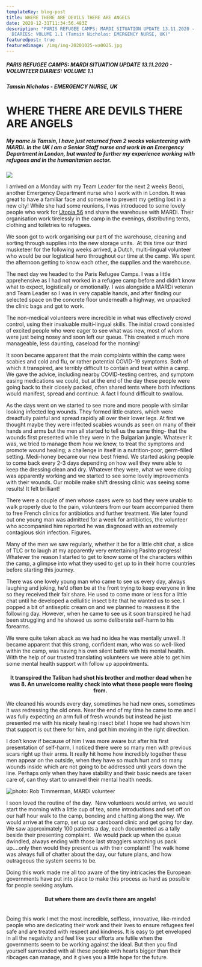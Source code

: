```yaml
---
templateKey: blog-post
title: WHERE THERE ARE DEVILS THERE ARE ANGELS
date: 2020-12-31T11:34:56.483Z
description: "PARIS REFUGEE CAMPS: MARDI SITUATION UPDATE 13.11.2020 - VOLUNTEER
  DIARIES: VOLUME 1.1 (Tamsin Nicholas: EMERGENCY NURSE, UK)"
featuredpost: true
featuredimage: /img/img-20201025-wa0025.jpg
---
```

##### PARIS REFUGEE CAMPS: MARDI SITUATION UPDATE 13.11.2020 - VOLUNTEER DIARIES: VOLUME 1.1

##### Tamsin Nicholas - EMERGENCY NURSE, UK

# WHERE THERE ARE DEVILS THERE ARE ANGELS

##### My name is Tamsin, I have just returned from 2 weeks volunteering with MARDi. In the UK I am a Senior Staff nurse and work in an Emergency Department in London, but wanted to further my experience working with refugees and in the humanitarian sector.

![](/img/img-20201025-wa0025.jpg)

I arrived on a Monday with my Team Leader for the next 2 weeks Becci, another Emergency Department nurse who I work with in London. It was great to have a familiar face and someone to prevent my getting lost in a new city! While she had some reunions, I was introduced to some lovely people who work for [Utopia 56](http://www.utopia56.com/en/our-missions-in-paris) and share the warehouse with MARDi. Their organisation work tirelessly in the camp in the evenings, distributing tents, clothing and toiletries to refugees. 

We soon got to work organising our part of the warehouse, cleaning and sorting through supplies into the [](<>)new storage units.  At this time our third musketeer for the following weeks arrived, a Dutch, multi-lingual volunteer who would be our logistical hero throughout our time at the camp. We spent the afternoon getting to know each other, the supplies and the warehouse.

The next day we headed to the Paris Refugee Camps. I was a little apprehensive as I had not worked in a refugee camp before and didn’t know what to expect, logistically or emotionally. I was alongside a MARDi veteran and Team Leader so I was in very capable hands, and after finding our selected space on the concrete floor underneath a highway, we unpacked the clinic bags and got to work. 

The non-medical volunteers were incredible in what was effectively crowd control, using their invaluable multi-lingual skills. The initial crowd consisted of excited people who were eager to see what was new, most of whom were just being nosey and soon left our queue. This created a much more manageable, less daunting, caseload for the morning! 

It soon became apparent that the main complaints within the camp were scabies and cold and flu, or rather potential COVID-19 symptoms. Both of which it transpired, are terribly difficult to contain and treat within a camp. We gave the advice, including nearby COVID-testing centres, and symptom easing medications we could, but at the end of the day these people were going back to their closely packed, often shared tents where both infections would manifest, spread and continue. A fact I found difficult to swallow.

As the days went on we started to see more and more people with similar looking infected leg wounds. They formed little craters, which were dreadfully painful and spread rapidly all over their lower legs. At first we thought maybe they were infected scabies wounds as seen on many of their hands and arms but the men all started to tell us the same thing- that the wounds first presented while they were in the Bulgarian jungle. Whatever it was, we tried to manage them how we knew, to treat the symptoms and promote wound healing; a challenge in itself in a nutrition-poor, germ-filled setting. Medi-honey became our new best friend. We started asking people to come back every 2-3 days depending on how well they were able to keep the dressing clean and dry. Whatever they were, what we were doing was apparently working and we started to see some lovely improvements with their wounds. Our mobile make shift dressing clinic was seeing some results! It felt brilliant!

There were a couple of men whose cases were so bad they were unable to walk properly due to the pain, volunteers from our team accompanied them to free French clinics for antibiotics and further treatment. We later found out one young man was admitted for a week for antibiotics, the volunteer who accompanied him reported he was diagnosed with an extremely contagious skin infection. Figures. 

Many of the men we saw regularly, whether it be for a little chit chat, a slice of TLC or to laugh at my apparently very entertaining Pashto progress! Whatever the reason I started to get to know some of the characters within the camp, a glimpse into what they used to get up to in their home countries before starting this journey. 

There was one lovely young man who came to see us every day, always laughing and joking, he’d often be at the front trying to keep everyone in line so they received their fair share. He used to come more or less for a little chat until he developed a cellulitic insect bite that he wanted us to see. I popped a bit of antiseptic cream on and we planned to reassess it the following day. However, when he came to see us it soon transpired he had been struggling and he showed us some deliberate self-harm to his forearms. 

We were quite taken aback as we had no idea he was mentally unwell. It became apparent that this strong, confident man, who was so well-liked within the camp, was having his own silent battle with his mental health. With the help of our trusted translating volunteers we were able to get him some mental health support with follow up appointments.

#### <center> It transpired the Taliban had shot his brother and mother dead when he was 8. An unwelcome reality check into what these people were fleeing from. <center/>

We cleaned his wounds every day, sometimes he had new ones, sometimes it was redressing the old ones. Near the end of my time he came to me and I was fully expecting an arm full of fresh wounds but instead he just presented me with his nicely healing insect bite! I hope we had shown him that support is out there for him, and got him moving in the right direction.

I don’t know if because of him I was more aware but after his first presentation of self-harm, I noticed there were so many men with previous scars right up their arms. It really hit home how incredibly together these men appear on the outside, when they have so much hurt and so many wounds inside which are not going to be addressed until years down the line. Perhaps only when they have stability and their basic needs are taken care of, can they start to unravel their mental health needs. 

![photo: Rob Timmerman, MARDi volunteer](/img/image1-30.jpeg)

I soon loved the routine of the day.  New volunteers would arrive, we would start the morning with a little cup of tea, some introductions and set off on our half hour walk to the camp, bonding and chatting along the way. We would arrive at the camp, set up our cardboard clinic and get going for day. We saw approximately 100 patients a day, each documented as a tally beside their presenting complaint.  We would pack up when the queue dwindled, always ending with those last stragglers watching us pack up….only then would they present us with their complaint! The walk home was always full of chatter about the day, our future plans, and how outrageous the system seems to be.

Doing this work made me all too aware of the tiny intricacies the European governments have put into place to make this process as hard as possible for people seeking asylum.

#### <center> But where there are devils there are angels! <center/> 

Doing this work I met the most incredible, selfless, innovative, like-minded people who are dedicating their work and their lives to ensure refugees feel safe and are treated with respect and kindness. It is easy to get enveloped in all the negativity and feel like your efforts are futile when the governments seem to be working against the ideal. But then you find yourself surrounded with all these people with hearts bigger than their ribcages can manage, and it gives you a little hope for the future.